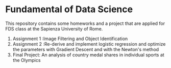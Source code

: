 # Fundamental of Data Science
This repository contains some homeworks and a project that are applied for FDS class at the Sapienza University of Rome.

1. Assignment 1 :Image Filtering and Object Identification
2. Assignment 2 :Re-derive and implement logistic regression and optimize the parameters with Gradient Descent and with the Newton's method
3. Final Project: An analysis of country medal shares in individual sports at the Olympics
